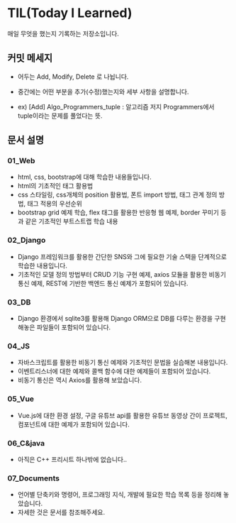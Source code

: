 # TIL(Today I Learned)

매일 무엇을 했는지 기록하는 저장소입니다.



## 커밋 메세지 

- 어두는 Add, Modify, Delete 로 나뉩니다.

- 중간에는 어떤 부분을 추가(수정)했는지와 세부 사항을 설명합니다.
- ex) [Add] Algo_Programmers_tuple : 알고리즘 저지 Programmers에서 tuple이라는 문제를 풀었다는 뜻.



## 문서 설명

### 01_Web

- html, css, bootstrap에 대해 학습한 내용들입니다.
- html의 기초적인 태그 활용법
- css 스타일링, css개체의 position 활용법, 폰트 import 방법, 태그 관계 정의 방법, 태그 적용의 우선순위 
- bootstrap grid 예제 학습, flex 태그를 활용한 반응형 웹 예제, border 꾸미기 등과 같은 기초적인 부트스트랩 학습 내용



### 02_Django

- Django 프레임워크를 활용한 간단한 SNS와 그에 필요한 기술 스택을 단계적으로 학습한 내용입니다.
- 기초적인 모델 정의 방법부터 CRUD 기능 구현 예제, axios 모듈을 활용한 비동기 통신 예제, REST에 기반한 백엔드 통신 예제가 포함되어 있습니다.



### 03_DB

- Django 환경에서 sqlite3를 활용해 Django ORM으로 DB를 다루는 환경을 구현해놓은 파일들이 포함되어 있습니다.



### 04_JS

- 자바스크립트를 활용한 비동기 통신 예제와 기초적인 문법을 실습해본 내용입니다.
- 이벤트리스너에 대한 예제와 콜백 함수에 대한 예제들이 포함되어 있습니다.
- 비동기 통신은 역시 Axios를 활용해 보았습니다.



### 05_Vue

- Vue.js에 대한 환경 설정, 구글 유튜브 api를 활용한 유튜브 동영상 간이 프로젝트, 컴포넌트에 대한 예제가 포함되어 있습니다.



### 06_C&java

- 아직은 C++ 프리시트 하나밖에 없습니다..



### 07_Documents

- 언어별 단축키와 명령어, 프로그래밍 지식, 개발에 필요한 학습 목록 등을 정리해 놓았습니다.
- 자세한 것은 문서를 참조해주세요.

